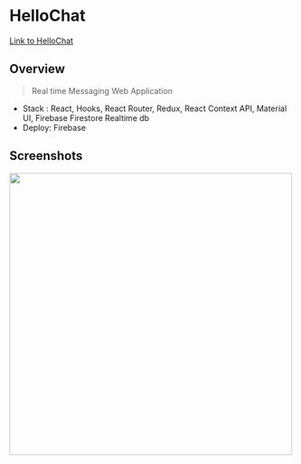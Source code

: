 # HelloChat #
[Link to HelloChat](address)
>

## Overview ##
> Real time Messaging Web Application

- Stack : React, Hooks, React Router, Redux, React Context API, Material UI, Firebase Firestore Realtime db
- Deploy: Firebase


## Screenshots ##
 <img src="..." width="500" height="500">